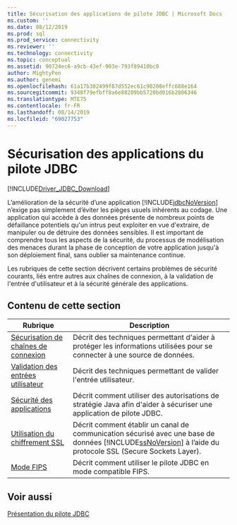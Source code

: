 ```yaml
---
title: Sécurisation des applications de pilote JDBC | Microsoft Docs
ms.custom: ''
ms.date: 08/12/2019
ms.prod: sql
ms.prod_service: connectivity
ms.reviewer: ''
ms.technology: connectivity
ms.topic: conceptual
ms.assetid: 90724ec6-a9cb-43ef-903e-793f89410bc0
author: MightyPen
ms.author: genemi
ms.openlocfilehash: 61a17b302499f87d552ec61c90208effc688e164
ms.sourcegitcommit: 9348f79efbff8a6e88209bb5720bd016b2806346
ms.translationtype: MTE75
ms.contentlocale: fr-FR
ms.lasthandoff: 08/14/2019
ms.locfileid: "69027753"
---
```

# <a name="securing-jdbc-driver-applications"></a>Sécurisation des applications du pilote JDBC

[!INCLUDE[Driver_JDBC_Download](../../includes/driver_jdbc_download.md)]

L’amélioration de la sécurité d’une application [!INCLUDE[jdbcNoVersion](../../includes/jdbcnoversion_md.md)] n’exige pas simplement d’éviter les pièges usuels inhérents au codage. Une application qui accède à des données présente de nombreux points de défaillance potentiels qu'un intrus peut exploiter en vue d'extraire, de manipuler ou de détruire des données sensibles. Il est important de comprendre tous les aspects de la sécurité, du processus de modélisation des menaces durant la phase de conception de votre application jusqu'à son déploiement final, sans oublier sa maintenance continue.  
  
Les rubriques de cette section décrivent certains problèmes de sécurité courants, liés entre autres aux chaînes de connexion, à la validation de l'entrée d'utilisateur et à la sécurité générale des applications.  
  
## <a name="in-this-section"></a>Contenu de cette section  
  
| Rubrique                                                                            | Description                                                                                                                                                           |
| -------------------------------------------------------------------------------- | --------------------------------------------------------------------------------------------------------------------------------------------------------------------- |
| [Sécurisation de chaînes de connexion](../../connect/jdbc/securing-connection-strings.md) | Décrit des techniques permettant d'aider à protéger les informations utilisées pour se connecter à une source de données.                                                                                    |
| [Validation des entrées utilisateur](../../connect/jdbc/validating-user-input.md)             | Décrit des techniques permettant de valider l'entrée utilisateur.                                                                                                                          |
| [Sécurité des applications](../../connect/jdbc/application-security.md)               | Décrit comment utiliser des autorisations de stratégie Java afin d'aider à sécuriser une application de pilote JDBC.                                                                                |
| [Utilisation du chiffrement SSL](../../connect/jdbc/using-ssl-encryption.md)               | Décrit comment établir un canal de communication sécurisé avec une base de données [!INCLUDE[ssNoVersion](../../includes/ssnoversion-md.md)] à l’aide du protocole SSL (Secure Sockets Layer). |
| [Mode FIPS](../../connect/jdbc/fips-mode.md)                                     | Décrit comment utiliser le pilote JDBC en mode compatible FIPS.                                                                                                              |
  
## <a name="see-also"></a>Voir aussi  

 [Présentation du pilote JDBC](../../connect/jdbc/overview-of-the-jdbc-driver.md)  
